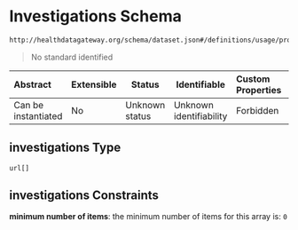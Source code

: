 # Investigations Schema

```txt
http://healthdatagateway.org/schema/dataset.json#/definitions/usage/properties/investigations
```




> No standard identified
>

| Abstract            | Extensible | Status         | Identifiable            | Custom Properties | Additional Properties | Access Restrictions | Defined In                                                                 |
| :------------------ | ---------- | -------------- | ----------------------- | :---------------- | --------------------- | ------------------- | -------------------------------------------------------------------------- |
| Can be instantiated | No         | Unknown status | Unknown identifiability | Forbidden         | Allowed               | none                | [dataset.schema.json\*](../out/dataset.schema.json "open original schema") |

## investigations Type

`url[]`

## investigations Constraints

**minimum number of items**: the minimum number of items for this array is: `0`
